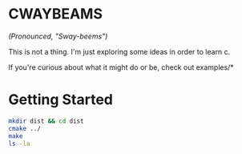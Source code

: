 # CWAYBEAMS
_(Pronounced, "Sway-beems")_

This is not a thing. I'm just exploring some ideas in order to learn c.

If you're curious about what it might do or be, check out examples/*

# Getting Started

```bash
mkdir dist && cd dist
cmake ../
make
ls -la
```
